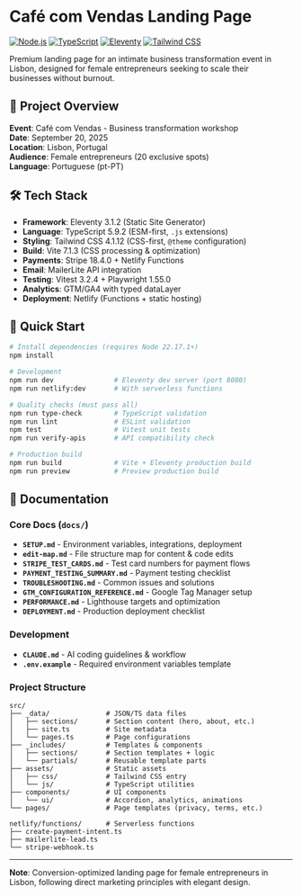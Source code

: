 # Café com Vendas Landing Page

[![Node.js](https://img.shields.io/badge/node-%3E%3D22.17.1-brightgreen.svg)](https://nodejs.org/)
[![TypeScript](https://img.shields.io/badge/TypeScript-5.9.2-blue.svg)](https://www.typescriptlang.org/)
[![Eleventy](https://img.shields.io/badge/Eleventy-3.1.2-orange.svg)](https://www.11ty.dev/)
[![Tailwind CSS](https://img.shields.io/badge/Tailwind-4.1.12-38bdf8.svg)](https://tailwindcss.com/)

Premium landing page for an intimate business transformation event in Lisbon, designed for female entrepreneurs seeking to scale their businesses without burnout.

## 🎯 Project Overview

**Event**: Café com Vendas - Business transformation workshop  
**Date**: September 20, 2025  
**Location**: Lisbon, Portugal  
**Audience**: Female entrepreneurs (20 exclusive spots)  
**Language**: Portuguese (pt-PT)

## 🛠 Tech Stack

- **Framework**: Eleventy 3.1.2 (Static Site Generator)
- **Language**: TypeScript 5.9.2 (ESM-first, `.js` extensions)
- **Styling**: Tailwind CSS 4.1.12 (CSS-first, `@theme` configuration)
- **Build**: Vite 7.1.3 (CSS processing & optimization)
- **Payments**: Stripe 18.4.0 + Netlify Functions
- **Email**: MailerLite API integration
- **Testing**: Vitest 3.2.4 + Playwright 1.55.0
- **Analytics**: GTM/GA4 with typed dataLayer
- **Deployment**: Netlify (Functions + static hosting)

## 🚀 Quick Start

```bash
# Install dependencies (requires Node 22.17.1+)
npm install

# Development
npm run dev               # Eleventy dev server (port 8080)
npm run netlify:dev       # With serverless functions

# Quality checks (must pass all)
npm run type-check        # TypeScript validation
npm run lint              # ESLint validation  
npm test                  # Vitest unit tests
npm run verify-apis       # API compatibility check

# Production build
npm run build             # Vite + Eleventy production build
npm run preview           # Preview production build
```

## 📖 Documentation

### Core Docs (`docs/`)
- **`SETUP.md`** - Environment variables, integrations, deployment
- **`edit-map.md`** - File structure map for content & code edits
- **`STRIPE_TEST_CARDS.md`** - Test card numbers for payment flows
- **`PAYMENT_TESTING_SUMMARY.md`** - Payment testing checklist
- **`TROUBLESHOOTING.md`** - Common issues and solutions
- **`GTM_CONFIGURATION_REFERENCE.md`** - Google Tag Manager setup
- **`PERFORMANCE.md`** - Lighthouse targets and optimization
- **`DEPLOYMENT.md`** - Production deployment checklist

### Development
- **`CLAUDE.md`** - AI coding guidelines & workflow
- **`.env.example`** - Required environment variables template

### Project Structure
```
src/
├── _data/              # JSON/TS data files
│   ├── sections/       # Section content (hero, about, etc.)
│   ├── site.ts         # Site metadata
│   └── pages.ts        # Page configurations
├── _includes/          # Templates & components
│   ├── sections/       # Section templates + logic
│   └── partials/       # Reusable template parts
├── assets/             # Static assets
│   ├── css/            # Tailwind CSS entry
│   └── js/             # TypeScript utilities
├── components/         # UI components
│   └── ui/             # Accordion, analytics, animations
└── pages/              # Page templates (privacy, terms, etc.)

netlify/functions/      # Serverless functions
├── create-payment-intent.ts
├── mailerlite-lead.ts
└── stripe-webhook.ts
```

---

**Note**: Conversion-optimized landing page for female entrepreneurs in Lisbon, following direct marketing principles with elegant design.